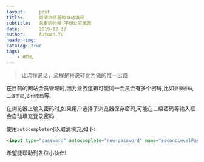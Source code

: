 ```yaml
---
layout:     post
title:      取消浏览器的自动填充
subtitle:   总有的时候,不想让它填充
date:       2019-12-12
author:     Autuan.Yu
header-img:
catalog: true
tags:
    - HTML
---
```


> 让流程说话，流程是将说转化为做的惟一出路

在目前的网站会员管理时,因为业务逻辑可能同一会员会有多个密码,比如`登录密码`,`二级密码`,`支付密码`等.  

在浏览器上输入密码时,如果用户选择了浏览器保存密码,可能在二级密码等输入框会自动填充登录密码.  

使用`autocomplete`可以取消填充,如下:  

```HTML
<input type="password" autocomplete="new-password" name="secondLevelPassword" />
```

希望能帮助到各位小伙伴!
